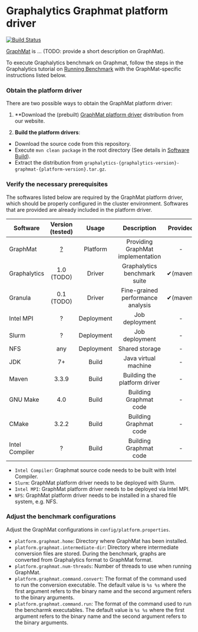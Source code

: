 # Graphalytics Graphmat platform driver

[![Build Status](https://jenkins.tribler.org/buildStatus/icon?job=Graphalytics/Platforms/GraphMat_master)](https://jenkins.tribler.org/job/Graphalytics/job/Platforms/job/GraphMat_master/)

[GraphMat](https://github.com/narayanan2004/GraphMat) is ... (TODO: provide a short description on GraphMat).

To execute Graphalytics benchmark on Graphmat, follow the steps in the Graphalytics tutorial on [Running Benchmark](https://github.com/ldbc/ldbc_graphalytics/wiki/Manual%3A-Running-Benchmark) with the GraphMat-specific instructions listed below.

### Obtain the platform driver
There are two possible ways to obtain the GraphMat platform driver:

 1. **Download the (prebuilt) [GraphMat platform driver](http://graphalytics.site/dist/stable/graphmat/) distribution from our website.

 2. **Build the platform drivers**: 
  - Download the source code from this repository.
  - Execute `mvn clean package` in the root directory (See details in [Software Build](https://github.com/ldbc/ldbc_graphalytics/wiki/Documentation:-Software-Build)).
  - Extract the distribution from  `graphalytics-{graphalytics-version}-graphmat-{platform-version}.tar.gz`.



### Verify the necessary prerequisites
The softwares listed below are required by the GraphMat platform driver, which should be properly configured in the cluster environment. Softwares that are provided are already included in the platform driver.

| Software | Version (tested) | Usage | Description | Provided |
|-------------|:-------------:|:-------------:|:-------------:|:-------------:|
| GraphMat | [?](https://github.com/narayanan2004/GraphMat/) | Platform | Providing GraphMat implementation | - | - |
| Graphalytics | 1.0 (TODO) | Driver| Graphalytics benchmark suite | ✔(maven) |
| Granula | 0.1 (TODO) | Driver | Fine-grained performance analysis | ✔(maven) |
| Intel MPI | ? | Deployment | Job deployment | - |
| Slurm | ? | Deployment | Job deployment | - |
| NFS | any | Deployment | Shared storage | - |
| JDK | 7+ | Build | Java virtual machine | - |
| Maven | 3.3.9 | Build | Building the platform driver | - |
| GNU Make | 4.0 | Build | Building Graphmat code | - |
| CMake | 3.2.2 | Build | Building Graphmat code | - |
| Intel Compiler | ? | Build | Building Graphmat code | - |

 - `Intel Compiler`: Graphmat source code needs to be built with Intel Compiler.
 - `Slurm`: GraphMat platform driver needs to be deployed with Slurm.
 - `Intel MPI`: GraphMat platform driver needs to be deployed via Intel MPI.
 - `NFS`: GraphMat platform driver needs to be installed in a shared file system, e.g. NFS.

### Adjust the benchmark configurations
Adjust the GraphMat configurations in `config/platform.properties`.

 - `platform.graphmat.home`: Directory where GraphMat has been installed.
 - `platform.graphmat.intermediate-dir`:  Directory where intermediate conversion files are stored. During the benchmark, graphs are converted from Graphalytics format to GraphMat format.
 - `platform.graphmat.num-threads`: Number of threads to use when running GraphMat.
 - `platform.graphmat.command.convert`: The format of the command used to run the conversion executable. The default value is `%s %s` where the first argument refers to the binary name and the second argument refers to the binary arguments.
 - `platform.graphmat.command.run`: The format of the command used to run the bencharmk executables. The default value is `%s %s` where the first argument refers to the binary name and the second argument refers to the binary arguments.

